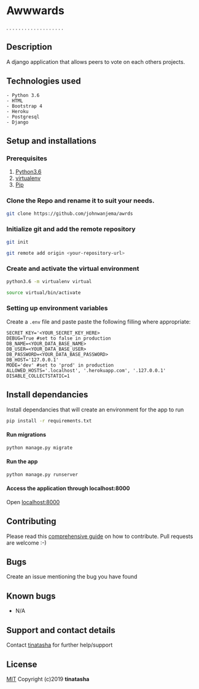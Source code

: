 # Awwwards
.
.
.
.
.
.
.
.
.
.
.
.
.
.
.
.
.
.
.
## Description
A django application that allows peers to vote on each others projects.


## Technologies used
    - Python 3.6
    - HTML
    - Bootstrap 4
    - Heroku
    - Postgresql
    - Django


## Setup and installations

### Prerequisites
1. [Python3.6](https://www.python.org/downloads/)
2. [virtualenv](https://virtualenv.pypa.io/en/stable/installation/)
3. [Pip](https://pip.pypa.io/en/stable/installing/)


### Clone the Repo and rename it to suit your needs.
```bash
git clone https://github.com/johnwanjema/awrds
```
### Initialize git and add the remote repository
```bash
git init
```
```bash
git remote add origin <your-repository-url>
```


### Create and activate the virtual environment
```bash
python3.6 -m virtualenv virtual
```
```bash
source virtual/bin/activate
```


### Setting up environment variables
Create a `.env` file and paste paste the following filling where appropriate:
```
SECRET_KEY='<YOUR_SECRET_KEY_HERE>
DEBUG=True #set to false in production
DB_NAME=<YOUR_DATA_BASE_NAME>
DB_USER=<YOUR_DATA_BASE_USER>
DB_PASSWORD=<YOUR_DATA_BASE_PASSWORD>
DB_HOST='127.0.0.1'
MODE='dev' #set to 'prod' in production
ALLOWED_HOSTS='.localhost', '.herokuapp.com', '.127.0.0.1'
DISABLE_COLLECTSTATIC=1
```


## Install dependancies
Install dependancies that will create an environment for the app to run

```bash
pip install -r requirements.txt
```


#### Run migrations
```bash
python manage.py migrate
```


#### Run the app
```bash
python manage.py runserver
```


#### Access the application through localhost:8000
Open [localhost:8000](http://127.0.0.1:8000/)


## Contributing
Please read this [comprehensive guide](https://opensource.guide/how-to-contribute/) on how to contribute. Pull requests are welcome :-)


## Bugs
Create an issue mentioning the bug you have found


## Known bugs
- N/A


## Support and contact details
Contact [tinatasha](tashambiti@gmail.com) for further help/support


## License
[MIT](/License)
Copyright (c)2019 **tinatasha**


